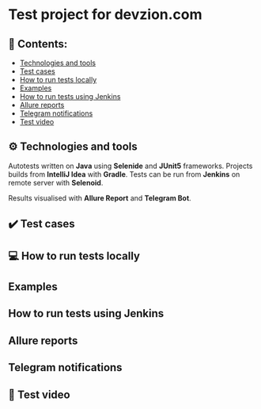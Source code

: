 # Test project for **devzion.com**

## 📖 Contents:

- [Technologies and tools](#gear-technologies-and-tools)
- [Test cases](#heavy_check_mark-test-cases)
- [How to run tests locally](#-How-to-run-tests-locally)
- [Examples](#examples)
- [How to run tests using Jenkins](#-how-to-run-tests-using-jenkins)
- [Allure reports](#-allure-reports)
- [Telegram notifications](#-telegram-notifications)
- [Test video](#-test-video)

## ⚙ Technologies and tools
<p align="left"></p>

Autotests written on **Java** using **Selenide** and **JUnit5** frameworks. Projects builds from **IntelliJ Idea** with **Gradle**. Tests can be run from **Jenkins** on remote server with **Selenoid**.  

Results visualised with **Allure Report** and **Telegram Bot**. 

## ✔️ Test cases
## 💻 How to run tests locally
## Examples
## How to run tests using Jenkins
## Allure reports
## Telegram notifications
## 🎥 Test video
